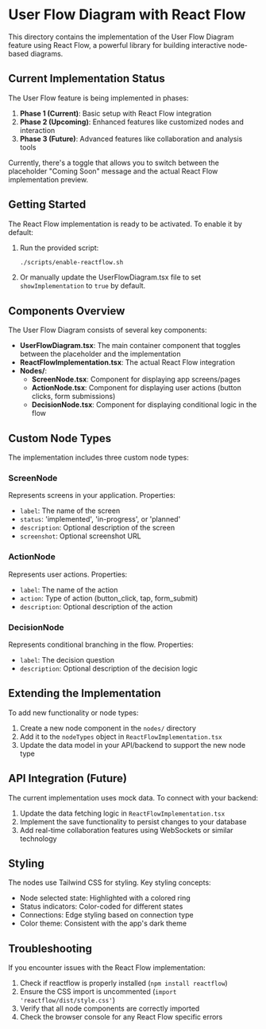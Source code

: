 # User Flow Diagram with React Flow

This directory contains the implementation of the User Flow Diagram feature using React Flow, a powerful library for building interactive node-based diagrams.

## Current Implementation Status

The User Flow feature is being implemented in phases:

1. **Phase 1 (Current)**: Basic setup with React Flow integration
2. **Phase 2 (Upcoming)**: Enhanced features like customized nodes and interaction
3. **Phase 3 (Future)**: Advanced features like collaboration and analysis tools

Currently, there's a toggle that allows you to switch between the placeholder "Coming Soon" message and the actual React Flow implementation preview.

## Getting Started

The React Flow implementation is ready to be activated. To enable it by default:

1. Run the provided script:
   ```bash
   ./scripts/enable-reactflow.sh
   ```

2. Or manually update the UserFlowDiagram.tsx file to set `showImplementation` to `true` by default.

## Components Overview

The User Flow Diagram consists of several key components:

- **UserFlowDiagram.tsx**: The main container component that toggles between the placeholder and the implementation
- **ReactFlowImplementation.tsx**: The actual React Flow integration
- **Nodes/**:
  - **ScreenNode.tsx**: Component for displaying app screens/pages
  - **ActionNode.tsx**: Component for displaying user actions (button clicks, form submissions)
  - **DecisionNode.tsx**: Component for displaying conditional logic in the flow

## Custom Node Types

The implementation includes three custom node types:

### ScreenNode
Represents screens in your application. Properties:
- `label`: The name of the screen
- `status`: 'implemented', 'in-progress', or 'planned'
- `description`: Optional description of the screen
- `screenshot`: Optional screenshot URL

### ActionNode
Represents user actions. Properties:
- `label`: The name of the action
- `action`: Type of action (button_click, tap, form_submit)
- `description`: Optional description of the action

### DecisionNode
Represents conditional branching in the flow. Properties:
- `label`: The decision question
- `description`: Optional description of the decision logic

## Extending the Implementation

To add new functionality or node types:

1. Create a new node component in the `nodes/` directory
2. Add it to the `nodeTypes` object in `ReactFlowImplementation.tsx`
3. Update the data model in your API/backend to support the new node type

## API Integration (Future)

The current implementation uses mock data. To connect with your backend:

1. Update the data fetching logic in `ReactFlowImplementation.tsx`
2. Implement the save functionality to persist changes to your database
3. Add real-time collaboration features using WebSockets or similar technology

## Styling

The nodes use Tailwind CSS for styling. Key styling concepts:

- Node selected state: Highlighted with a colored ring
- Status indicators: Color-coded for different states
- Connections: Edge styling based on connection type
- Color theme: Consistent with the app's dark theme

## Troubleshooting

If you encounter issues with the React Flow implementation:

1. Check if reactflow is properly installed (`npm install reactflow`)
2. Ensure the CSS import is uncommented (`import 'reactflow/dist/style.css'`)
3. Verify that all node components are correctly imported
4. Check the browser console for any React Flow specific errors 